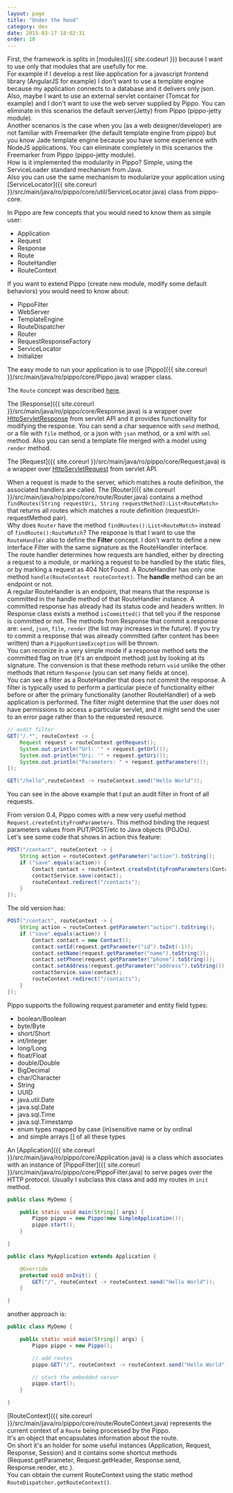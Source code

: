 ```yaml
---
layout: page
title: "Under the hood"
category: dev
date: 2015-03-17 18:02:31
order: 10
---
```


First, the framework is splits in [modules]({{ site.codeurl }}) because I want to use only that modules that are usefully for me.  
For example if I develop a rest like application for a javascript frontend library (AngularJS for example) I don't want to use a template engine because my application connects to a database and it delivers only json.  
Also, maybe I want to use an external servlet container (Tomcat for example) and I don't want to use the web server supplied by Pippo. You can eliminate in this scenarios the default server(Jetty) from Pippo (pippo-jetty module).   
Another scenarios is the case when you (as a web designer/developer) are not familiar with Freemarker (the default template engine from pippo) but you know Jade template engine because you have some experience with NodeJS applications. You can eliminate completely in this scenarios the Freemarker from Pippo (pippo-jetty module).   
How is it implemented the modularity in Pippo? Simple, using the ServiceLoader standard mechanism from Java.  
Also you can use the same mechanism to modularize your application using [ServiceLocator]({{ site.coreurl }}/src/main/java/ro/pippo/core/util/ServiceLocator.java) class from pippo-core.  

In Pippo are few concepts that you would need to know them as simple user:

- Application
- Request
- Response
- Route
- RouteHandler
- RouteContext

If you want to extend Pippo (create new module, modify some default behaviors) you would need to know about:

- PippoFilter
- WebServer
- TemplateEngine
- RouteDispatcher
- Router
- RequestResponseFactory
- ServiceLocator
- Initializer

The easy mode to run your application is to use [Pippo]({{ site.coreurl }}/src/main/java/ro/pippo/core/Pippo.java) wrapper class.  

The `Route` concept was described [here]({{site.url}}/doc/routes.html).

The [Response]({{ site.coreurl }}/src/main/java/ro/pippo/core/Response.java) is a wrapper over [HttpServletResponse](https://tomcat.apache.org/tomcat-7.0-doc/servletapi/javax/servlet/http/HttpServletResponse.html) from servlet API and it provides functionality for modifying the response. You can send a char sequence with `send` method, or a file with `file` method, or a json with `json` method, or a xml with `xml` method. Also you can send a template file merged with a model using `render` method.  

The [Request]({{ site.coreurl }}/src/main/java/ro/pippo/core/Request.java) is a wrapper over [HttpServletRequest](https://tomcat.apache.org/tomcat-7.0-doc/servletapi/javax/servlet/http/HttpServletRequest.html) from servlet API.  

When a request is made to the server, which matches a route definition, the associated handlers are called. The [Router]({{ site.coreurl }}/src/main/java/ro/pippo/core/route/Router.java) contains a method `findRoutes(String requestUri, String requestMethod):List<RouteMatch>` that returns all routes which matches a route definition (requestUri-requestMethod pair).  
Why does `Router` have the method `findRoutes():List<RouteMatch>` instead of `findRoute():RouteMatch`? The response is that I want to use the `RouteHandler` also to define the __Filter__ concept. I don't want to define a new interface Filter with the same signature as the RouteHandler interface.  
The route handler determines how requests are handled, either by directing a request to a module, or marking a request to be handled by the static files, or by marking a request as 404 Not Found.
A RouteHandler has only one method `handle(RouteContext routeContext)`. The __handle__ method can be an endpoint or not.  
A regular RouteHandler is an endpoint, that means that the response is committed in the handle method of that RouteHandler instance. A committed response has already had its status code and headers written. In Response class exists a method `isCommitted()` that tell you if the response is committed or not. The methods from Response that commit a response are: `send`, `json`, `file`, `render` (the list may increases in the future). If you try to commit a response that was already committed (after content has been written) than a `PippoRuntimeException` will be thrown.  
You can reconize in a very simple mode if a response method sets the committed flag on true (it's an endpoint method) just by looking at its signature. The convension is that these methods return `void` unlike the other methods that return `Response` (you can set many fields at once).  
You can see a filter as a RouteHandler that does not commit the response. A filter is typically used to perform a particular piece of functionality either before or after the primary functionality (another RouteHandler) of a web application is performed. The filter might determine that the user does not have permissions to access a particular servlet, and it might send the user to an error page rather than to the requested resource.  

```java
// audit filter
GET("/.*", routeContext -> {
    Request request = routeContext.getRequest();
    System.out.println("Url: '" + request.getUrl());
    System.out.println("Uri: '" + request.getUri());
    System.out.println("Parameters: " + request.getParameters());
});

GET("/hello",routeContext -> routeContext.send("Hello World"));
```

You can see in the above example that I put an audit filter in front of all requests.

From version 0.4, Pippo comes with a new very useful method `Request.createEntityFromParameters`. This method binding the request parameters values from PUT/POST/etc to Java objects (POJOs).  
Let's see some code that shows in action this feature:

```java
POST("/contact", routeContext -> {
    String action = routeContext.getParameter("action").toString();
    if ("save".equals(action)) {
        Contact contact = routeContext.createEntityFromParameters(Contact.class);
        contactService.save(contact);
        routeContext.redirect("/contacts");
    }        
});
```
The old version has:

```java
POST("/contact", routeContext -> {
    String action = routeContext.getParameter("action").toString();
    if ("save".equals(action)) {
        Contact contact = new Contact();
        contact.setId(request.getParameter("id").toInt(-1));
        contact.setName(request.getParameter("name").toString());
        contact.setPhone(request.getParameter("phone").toString());
        contact.setAddress(request.getParameter("address").toString());
        contactService.save(contact);
        routeContext.redirect("/contacts");
    }
});                    
```

Pippo supports the following request parameter and entity field types:

- boolean/Boolean
- byte/Byte
- short/Short
- int/Integer
- long/Long
- float/Float
- double/Double
- BigDecimal
- char/Character
- String
- UUID
- java.util.Date
- java.sql.Date
- java.sql.Time
- java.sql.Timestamp
- enum types mapped by case (in)sensitive name or by ordinal
- and simple arrays [] of all these types

An [Application]({{ site.coreurl }}/src/main/java/ro/pippo/core/Application.java) is a class which associates with an instance of [PippoFilter]({{ site.coreurl }}/src/main/java/ro/pippo/core/PippoFilter.java) to serve pages over the HTTP protocol. Usually I subclass this class and add my routes in `init` method.

```java
public class MyDemo {

    public static void main(String[] args) {
        Pippo pippo = new Pippo(new SimpleApplication());
        pippo.start();
    }

}

public class MyApplication extends Application {

    @Override
    protected void onInit() {
        GET("/", routeContext -> routeContext.send("Hello World"));        
    }

}
```     

another approach is:  

```java
public class MyDemo {

    public static void main(String[] args) {
        Pippo pippo = new Pippo();

        // add routes
        pippo.GET("/", routeContext -> routeContext.send("Hello World"));

        // start the embedded server
        pippo.start();
    }

}
```

[RouteContext]({{ site.coreurl }}/src/main/java/ro/pippo/core/route/RouteContext.java) represents the current context of a `Route` being processed by the Pippo.  
It's an object that encapsulates information about the route.  
On short it's an holder for some useful instances (Application, Request, Response, Session) and it contains some shortcut methods (Request.getParameter, Request.getHeader, Response.send, Response.render, etc.).  
You can obtain the current RouteContext using the static method `RouteDispatcher.getRouteContext()`.
